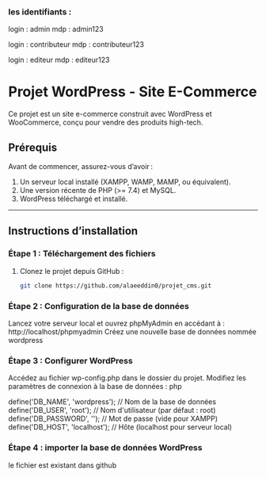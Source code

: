 ### les identifiants : 
login :     admin
mdp   :  admin123

login  :   contributeur
mdp    : contributeur123

login  :   editeur
mdp   :  editeur123

# Projet WordPress - Site E-Commerce  

Ce projet est un site e-commerce construit avec WordPress et WooCommerce, conçu pour vendre des produits high-tech.  

## **Prérequis**  
Avant de commencer, assurez-vous d’avoir :  
1. Un serveur local installé (XAMPP, WAMP, MAMP, ou équivalent).  
2. Une version récente de PHP (>= 7.4) et MySQL.  
3. WordPress téléchargé et installé.  

---

## **Instructions d’installation**  

### **Étape 1 : Téléchargement des fichiers**  
1. Clonez le projet depuis GitHub :  
   ```bash
   git clone https://github.com/alaeeddin0/projet_cms.git
   
### Étape 2 : Configuration de la base de données
Lancez votre serveur local et ouvrez phpMyAdmin en accédant à :
http://localhost/phpmyadmin
Créez une nouvelle base de données nommée wordpress
### Étape 3 : Configurer WordPress
Accédez au fichier wp-config.php dans le dossier du projet.
Modifiez les paramètres de connexion à la base de données :
php

define('DB_NAME', 'wordpress'); // Nom de la base de données
define('DB_USER', 'root');                // Nom d'utilisateur (par défaut : root)
define('DB_PASSWORD', '');               // Mot de passe (vide pour XAMPP)
define('DB_HOST', 'localhost');          // Hôte (localhost pour serveur local)
### Étape 4 : importer la base de données WordPress
le fichier est existant dans github
